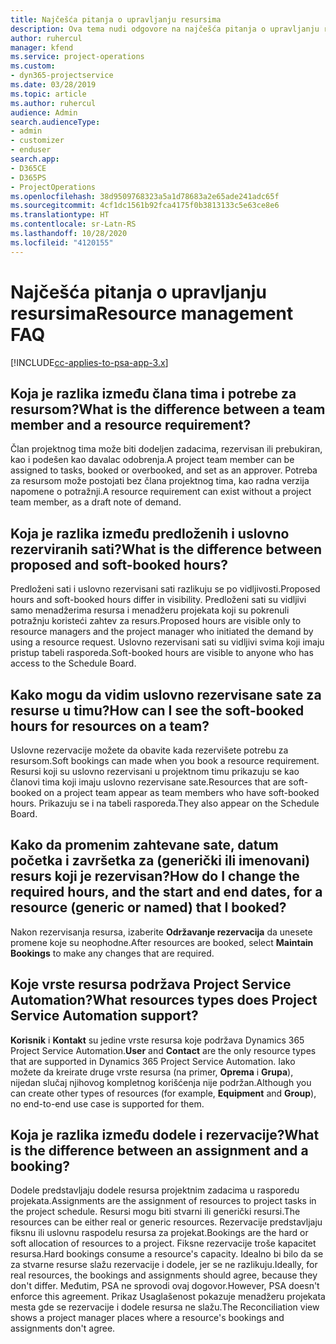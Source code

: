 ```yaml
---
title: Najčešća pitanja o upravljanju resursima
description: Ova tema nudi odgovore na najčešća pitanja o upravljanju resursima.
author: ruhercul
manager: kfend
ms.service: project-operations
ms.custom:
- dyn365-projectservice
ms.date: 03/28/2019
ms.topic: article
ms.author: ruhercul
audience: Admin
search.audienceType:
- admin
- customizer
- enduser
search.app:
- D365CE
- D365PS
- ProjectOperations
ms.openlocfilehash: 38d9509768323a5a1d78683a2e65ade241adc65f
ms.sourcegitcommit: 4cf1dc1561b92fca4175f0b3813133c5e63ce8e6
ms.translationtype: HT
ms.contentlocale: sr-Latn-RS
ms.lasthandoff: 10/28/2020
ms.locfileid: "4120155"
---
```

# <a name="resource-management-faq"></a><span data-ttu-id="5527c-103">Najčešća pitanja o upravljanju resursima</span><span class="sxs-lookup"><span data-stu-id="5527c-103">Resource management FAQ</span></span>

[!INCLUDE[cc-applies-to-psa-app-3.x](../includes/cc-applies-to-psa-app-3x.md)]

## <a name="what-is-the-difference-between-a-team-member-and-a-resource-requirement"></a><span data-ttu-id="5527c-104">Koja je razlika između člana tima i potrebe za resursom?</span><span class="sxs-lookup"><span data-stu-id="5527c-104">What is the difference between a team member and a resource requirement?</span></span>

<span data-ttu-id="5527c-105">Član projektnog tima može biti dodeljen zadacima, rezervisan ili prebukiran, kao i podešen kao davalac odobrenja.</span><span class="sxs-lookup"><span data-stu-id="5527c-105">A project team member can be assigned to tasks, booked or overbooked, and set as an approver.</span></span> <span data-ttu-id="5527c-106">Potreba za resursom može postojati bez člana projektnog tima, kao radna verzija napomene o potražnji.</span><span class="sxs-lookup"><span data-stu-id="5527c-106">A resource requirement can exist without a project team member, as a draft note of demand.</span></span> 

## <a name="what-is-the-difference-between-proposed-and-soft-booked-hours"></a><span data-ttu-id="5527c-107">Koja je razlika između predloženih i uslovno rezerviranih sati?</span><span class="sxs-lookup"><span data-stu-id="5527c-107">What is the difference between proposed and soft-booked hours?</span></span>

<span data-ttu-id="5527c-108">Predloženi sati i uslovno rezervisani sati razlikuju se po vidljivosti.</span><span class="sxs-lookup"><span data-stu-id="5527c-108">Proposed hours and soft-booked hours differ in visibility.</span></span> <span data-ttu-id="5527c-109">Predloženi sati su vidljivi samo menadžerima resursa i menadžeru projekata koji su pokrenuli potražnju koristeći zahtev za resurs.</span><span class="sxs-lookup"><span data-stu-id="5527c-109">Proposed hours are visible only to resource managers and the project manager who initiated the demand by using a resource request.</span></span> <span data-ttu-id="5527c-110">Uslovno rezervisani sati su vidljivi svima koji imaju pristup tabeli rasporeda.</span><span class="sxs-lookup"><span data-stu-id="5527c-110">Soft-booked hours are visible to anyone who has access to the Schedule Board.</span></span>

## <a name="how-can-i-see-the-soft-booked-hours-for-resources-on-a-team"></a><span data-ttu-id="5527c-111">Kako mogu da vidim uslovno rezervisane sate za resurse u timu?</span><span class="sxs-lookup"><span data-stu-id="5527c-111">How can I see the soft-booked hours for resources on a team?</span></span>

<span data-ttu-id="5527c-112">Uslovne rezervacije možete da obavite kada rezervišete potrebu za resursom.</span><span class="sxs-lookup"><span data-stu-id="5527c-112">Soft bookings can made when you book a resource requirement.</span></span> <span data-ttu-id="5527c-113">Resursi koji su uslovno rezervisani u projektnom timu prikazuju se kao članovi tima koji imaju uslovno rezervisane sate.</span><span class="sxs-lookup"><span data-stu-id="5527c-113">Resources that are soft-booked on a project team appear as team members who have soft-booked hours.</span></span> <span data-ttu-id="5527c-114">Prikazuju se i na tabeli rasporeda.</span><span class="sxs-lookup"><span data-stu-id="5527c-114">They also appear on the Schedule Board.</span></span>

## <a name="how-do-i-change-the-required-hours-and-the-start-and-end-dates-for-a-resource-generic-or-named-that-i-booked"></a><span data-ttu-id="5527c-115">Kako da promenim zahtevane sate, datum početka i završetka za (generički ili imenovani) resurs koji je rezervisan?</span><span class="sxs-lookup"><span data-stu-id="5527c-115">How do I change the required hours, and the start and end dates, for a resource (generic or named) that I booked?</span></span>

<span data-ttu-id="5527c-116">Nakon rezervisanja resursa, izaberite **Održavanje rezervacija** da unesete promene koje su neophodne.</span><span class="sxs-lookup"><span data-stu-id="5527c-116">After resources are booked, select **Maintain Bookings** to make any changes that are required.</span></span>

## <a name="what-resources-types-does-project-service-automation-support"></a><span data-ttu-id="5527c-117">Koje vrste resursa podržava Project Service Automation?</span><span class="sxs-lookup"><span data-stu-id="5527c-117">What resources types does Project Service Automation support?</span></span>

<span data-ttu-id="5527c-118">**Korisnik** i **Kontakt** su jedine vrste resursa koje podržava Dynamics 365 Project Service Automation.</span><span class="sxs-lookup"><span data-stu-id="5527c-118">**User** and **Contact** are the only resource types that are supported in Dynamics 365 Project Service Automation.</span></span> <span data-ttu-id="5527c-119">Iako možete da kreirate druge vrste resursa (na primer, **Oprema** i **Grupa**), nijedan slučaj njihovog kompletnog korišćenja nije podržan.</span><span class="sxs-lookup"><span data-stu-id="5527c-119">Although you can create other types of resources (for example, **Equipment** and **Group**), no end-to-end use case is supported for them.</span></span>

## <a name="what-is-the-difference-between-an-assignment-and-a-booking"></a><span data-ttu-id="5527c-120">Koja je razlika između dodele i rezervacije?</span><span class="sxs-lookup"><span data-stu-id="5527c-120">What is the difference between an assignment and a booking?</span></span>

<span data-ttu-id="5527c-121">Dodele predstavljaju dodele resursa projektnim zadacima u rasporedu projekata.</span><span class="sxs-lookup"><span data-stu-id="5527c-121">Assignments are the assignment of resources to project tasks in the project schedule.</span></span> <span data-ttu-id="5527c-122">Resursi mogu biti stvarni ili generički resursi.</span><span class="sxs-lookup"><span data-stu-id="5527c-122">The resources can be either real or generic resources.</span></span> <span data-ttu-id="5527c-123">Rezervacije predstavljaju fiksnu ili uslovnu raspodelu resursa za projekat.</span><span class="sxs-lookup"><span data-stu-id="5527c-123">Bookings are the hard or soft allocation of resources to a project.</span></span> <span data-ttu-id="5527c-124">Fiksne rezervacije troše kapacitet resursa.</span><span class="sxs-lookup"><span data-stu-id="5527c-124">Hard bookings consume a resource's capacity.</span></span> <span data-ttu-id="5527c-125">Idealno bi bilo da se za stvarne resurse slažu rezervacije i dodele, jer se ne razlikuju.</span><span class="sxs-lookup"><span data-stu-id="5527c-125">Ideally, for real resources, the bookings and assignments should agree, because they don't differ.</span></span> <span data-ttu-id="5527c-126">Međutim, PSA ne sprovodi ovaj dogovor.</span><span class="sxs-lookup"><span data-stu-id="5527c-126">However, PSA doesn't enforce this agreement.</span></span> <span data-ttu-id="5527c-127">Prikaz Usaglašenost pokazuje menadžeru projekata mesta gde se rezervacije i dodele resursa ne slažu.</span><span class="sxs-lookup"><span data-stu-id="5527c-127">The Reconciliation view shows a project manager places where a resource's bookings and assignments don't agree.</span></span>
